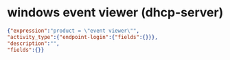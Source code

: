 windows event viewer (dhcp-server)
==================================

```JSON
{"expression":"product = \"event viewer\"",
"activity_type":{"endpoint-login":{"fields":{}}},
"description":"",
"fields":{}}
```